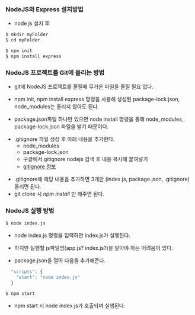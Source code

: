 ### NodeJS와 Express 설치방법

- node js 설치 후

```bash
$ mkdir myFolder
$ cd myFolder
```

```bash
$ npm init
$ npm install express
```


### NodeJS 프로젝트를 Git에 올리는 방법

- git에 NodeJS 프로젝트를 올릴때 무거운 파일을 올릴 필요 없다. 
- npm init, npm install express 명령을 사용해 생성된
    package-lock.json, node_modules는 올리지 않아도 된다.

- package.json파일 하나만 있으면 node install 명령을 통해 
    node_modules, package-lock.json 파일을 받기 때문이다. 

* .gitignore 파일 생성 후 아래 내용을 추가한다.
    - node_modules
    - package-lock.json
    - 구글에서 gitignore nodejs 검색 후 내용 복사해 붙여넣기
    - [gitignore 정보](../.gitignore) 

- .gitignore에 해당 내용을 추가하면 3개만 (index.js, package.json, .gitignore) 올리면 된다.
- git clone 시 *npm install* 만 해주면 된다.


### NodeJS 실행 방법

```bash
$ node index.js
```

- node index.js 명령을 입력하면 index.js가 실행된다.
- 하지만 실행할 js파일명(app.js? index.js?)을 알아야 하는 어려움이 있다.

- package.json을 열어 다음을 추가해준다.

```js
  "scripts": {
    "start": "node index.js"
  }
```

```bash
$ npm start
```

- npm start 시 node index.js가 호출되며 실행된다.
